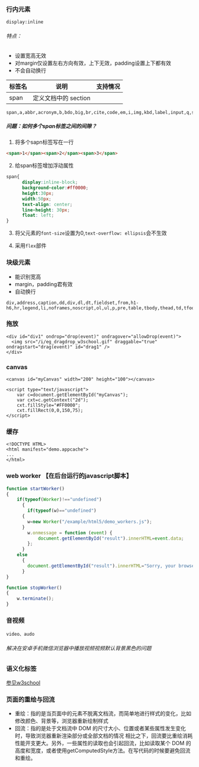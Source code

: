 
### 行内元素 

`display:inline`

###### 特点：
- 设置宽高无效
- 对margin仅设置左右方向有效，上下无效，padding设置上下都有效
- 不会自动换行

标签名|说明|支持情况
---|---|---
span|定义文档中的 section|

```
span,a,abbr,acronym,b,bdo,big,br,cite,code,em,i,img,kbd,label,input,q,samp,select,strong,sub,sup,testares,tt,var
```

##### 问题：如何多个span标签之间的间隙？

1. 将多个sapn标签写在一行
```html
<span>1</span><span>2</span><span>3</span>
```
2. 给span标签增加浮动属性
```css
span{
      display:inline-block;
      background-color:#ff0000;
      height:30px;
      width:50px;
      text-align: center;
      line-height: 30px;
      float: left;
}
```
3. 将父元素的`font-size`设置为0,`text-overflow: ellipsis`会不生效

4. 采用`flex`部件


### 块级元素

- 能识别宽高
- margin，padding君有效
- 自动换行

```
div,address,caption,dd,div,dl,dt,fieldset,from,h1-h6,hr,legend,li,noframes,noscript,ol,ul,p,pre,table,tbody,thead,td,tfoot,th,tr

```

### 拖放

```
<div id="div1" ondrop="drop(event)" ondragover="allowDrop(event)">
  <img src="/i/eg_dragdrop_w3school.gif" draggable="true" ondragstart="drag(event)" id="drag1" />
</div>
```

### canvas
```
<canvas id="myCanvas" width="200" height="100"></canvas>

<script type="text/javascript">
    var c=document.getElementById("myCanvas");
    var cxt=c.getContext("2d");
    cxt.fillStyle="#FF0000";
    cxt.fillRect(0,0,150,75);
</script>

```

### 缓存
```
<!DOCTYPE HTML>
<html manifest="demo.appcache">
...
</html>
```

### web worker  【在后台运行的javascript脚本】
```js
function startWorker()
{
    if(typeof(Worker)!=="undefined")
      {
        if(typeof(w)=="undefined")
      {
        w=new Worker("/example/html5/demo_workers.js");
      }
        w.onmessage = function (event) {
            document.getElementById("result").innerHTML=event.data;
        };
      }
    else
      {
        document.getElementById("result").innerHTML="Sorry, your browser does not support Web Workers...";
      }
}

function stopWorker()
{ 
    w.terminate();
}
```

### 音视频
```
video、audo
```
###### 解决在安卓手机微信浏览器中播放视频视频默认背景黑色的问题

### 语义化标签

[参见w3school](http://www.w3school.com.cn/html5/index.asp)

### 页面的重绘与回流
- 重绘：指的是当页面中的元素不脱离文档流，而简单地进行样式的变化，比如修改颜色、背景等，浏览器重新绘制样式
- 回流：指的是处于文档流中 DOM 的尺寸大小、位置或者某些属性发生变化时，导致浏览器重新渲染部分或全部文档的情况
相比之下，回流要比重绘消耗性能开支更大。另外，一些属性的读取也会引起回流，比如读取某个 DOM 的高度和宽度，或者使用getComputedStyle方法。在写代码的时候要避免回流和重绘。
